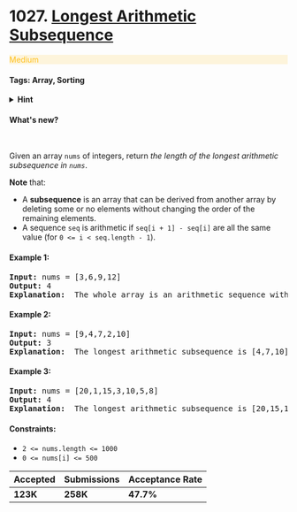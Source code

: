 # 1027. [Longest Arithmetic Subsequence](https://leetcode.com/problems/longest-arithmetic-subsequence/)

<p style="color:#FFC01E;background-color:rgb(255 192 30/.15)">
    Medium
</p>

#### Tags: Array, Sorting

<details>
    <summary><b>Hint</b></summary>
        hint here
</details>

#### What's new?

<pre>

</pre>

Given an array `nums` of integers, return _the length of the longest arithmetic subsequence in `nums`_.

**Note** that:

* A **subsequence** is an array that can be derived from another array by deleting some or no elements without changing
  the order of the remaining elements.
* A sequence `seq` is arithmetic if `seq[i + 1] - seq[i]` are all the same value (for `0 <= i < seq.length - 1`).

#### Example 1:

<pre>
<b>Input:</b> nums = [3,6,9,12]
<b>Output:</b> 4
<b>Explanation:</b>  The whole array is an arithmetic sequence with steps of length = 3.
</pre>

#### Example 2:

<pre>
<b>Input:</b> nums = [9,4,7,2,10]
<b>Output:</b> 3
<b>Explanation:</b>  The longest arithmetic subsequence is [4,7,10].
</pre>

#### Example 3:

<pre>
<b>Input:</b> nums = [20,1,15,3,10,5,8]
<b>Output:</b> 4
<b>Explanation:</b>  The longest arithmetic subsequence is [20,15,10,5].
</pre>

#### Constraints:

* `2 <= nums.length <= 1000`
* `0 <= nums[i] <= 500`

| Accepted | Submissions | Acceptance Rate |
|----------|-------------|-----------------|
| **123K** | **258K**    | **47.7%**       |